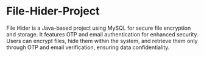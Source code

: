 # File-Hider-Project
File Hider is a Java-based project using MySQL for secure file encryption and storage. It features OTP and email authentication for enhanced security. Users can encrypt files, hide them within the system, and retrieve them only through OTP and email verification, ensuring data confidentiality.
